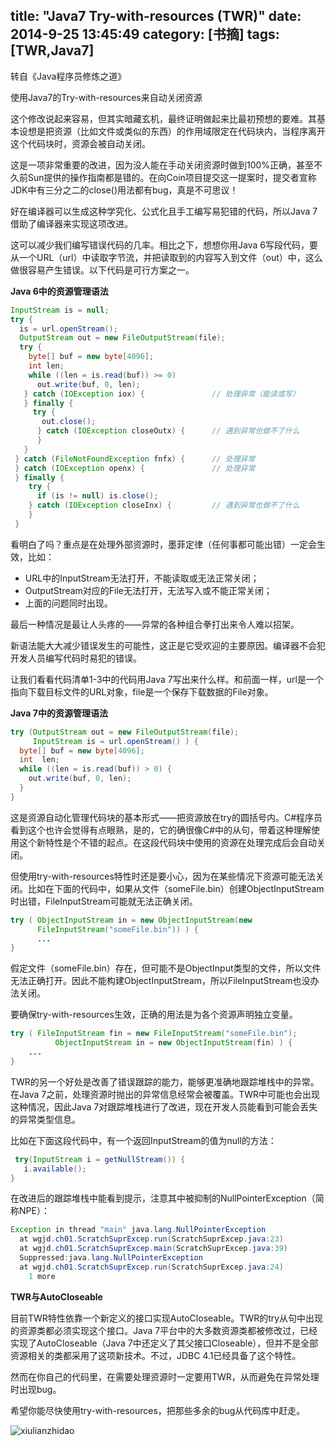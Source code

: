 title: "Java7 Try-with-resources (TWR)"
date: 2014-9-25 13:45:49
category: [书摘]
tags: [TWR,Java7]
---

转自《Java程序员修炼之道》

使用Java7的Try-with-resources来自动关闭资源

这个修改说起来容易，但其实暗藏玄机，最终证明做起来比最初预想的要难。其基本设想是把资源（比如文件或类似的东西）的作用域限定在代码块内，当程序离开这个代码块时，资源会被自动关闭。

这是一项非常重要的改进，因为没人能在手动关闭资源时做到100%正确，甚至不久前Sun提供的操作指南都是错的。在向Coin项目提交这一提案时，提交者宣称JDK中有三分之二的close()用法都有bug，真是不可思议！

好在编译器可以生成这种学究化、公式化且手工编写易犯错的代码，所以Java 7借助了编译器来实现这项改进。

这可以减少我们编写错误代码的几率。相比之下，想想你用Java 6写段代码，要从一个URL（url）中读取字节流，并把读取到的内容写入到文件（out）中，这么做很容易产生错误。以下代码是可行方案之一。


**Java 6中的资源管理语法**

```java
InputStream is = null;
try {
  is = url.openStream();
  OutputStream out = new FileOutputStream(file);
  try {
    byte[] buf = new byte[4096];
    int len;
    while ((len = is.read(buf)) >= 0)
      out.write(buf, 0, len);
   } catch (IOException iox) {               // 处理异常（能读或写）
   } finally {
     try {
       out.close();
      } catch (IOException closeOutx) {      // 遇到异常也做不了什么
      }
   }
 } catch (FileNotFoundException fnfx) {      // 处理异常
 } catch (IOException openx) {               // 处理异常
 } finally {
    try {
      if (is != null) is.close();
    } catch (IOException closeInx) {         // 遇到异常也做不了什么
    }
 }
```

看明白了吗？重点是在处理外部资源时，墨菲定律（任何事都可能出错）一定会生效，比如：

- URL中的InputStream无法打开，不能读取或无法正常关闭；
- OutputStream对应的File无法打开，无法写入或不能正常关闭；
- 上面的问题同时出现。


最后一种情况是最让人头疼的——异常的各种组合拳打出来令人难以招架。

新语法能大大减少错误发生的可能性，这正是它受欢迎的主要原因。编译器不会犯开发人员编写代码时易犯的错误。

让我们看看代码清单1-3中的代码用Java 7写出来什么样。和前面一样，url是一个指向下载目标文件的URL对象，file是一个保存下载数据的File对象。


**Java 7中的资源管理语法**

```java
try (OutputStream out = new FileOutputStream(file);
     InputStream is = url.openStream() ) {
  byte[] buf = new byte[4096];
  int  len;
  while ((len = is.read(buf)) > 0) {
    out.write(buf, 0, len);
  }
}
```

这是资源自动化管理代码块的基本形式——把资源放在try的圆括号内。C#程序员看到这个也许会觉得有点眼熟，是的，它的确很像C#中的从句，带着这种理解使用这个新特性是个不错的起点。在这段代码块中使用的资源在处理完成后会自动关闭。

但使用try-with-resources特性时还是要小心，因为在某些情况下资源可能无法关闭。比如在下面的代码中，如果从文件（someFile.bin）创建ObjectInputStream时出错，FileInputStream可能就无法正确关闭。

```java
try ( ObjectInputStream in = new ObjectInputStream(new
      FileInputStream("someFile.bin")) ) { 
      ...
}
```

假定文件（someFile.bin）存在，但可能不是ObjectInput类型的文件，所以文件无法正确打开。因此不能构建ObjectInputStream，所以FileInputStream也没办法关闭。

要确保try-with-resources生效，正确的用法是为各个资源声明独立变量。

```java
try ( FileInputStream fin = new FileInputStream("someFile.bin");
          ObjectInputStream in = new ObjectInputStream(fin) ) {
    ...
}
```

TWR的另一个好处是改善了错误跟踪的能力，能够更准确地跟踪堆栈中的异常。在Java 7之前，处理资源时抛出的异常信息经常会被覆盖。TWR中可能也会出现这种情况，因此Java 7对跟踪堆栈进行了改进，现在开发人员能看到可能会丢失的异常类型信息。


比如在下面这段代码中，有一个返回InputStream的值为null的方法：

```java
 try(InputStream i = getNullStream()) {
   i.available();
}
```

在改进后的跟踪堆栈中能看到提示，注意其中被抑制的NullPointerException（简称NPE）：

```java
Exception in thread "main" java.lang.NullPointerException 
  at wgjd.ch01.ScratchSuprExcep.run(ScratchSuprExcep.java:23)
  at wgjd.ch01.ScratchSuprExcep.main(ScratchSuprExcep.java:39)
  Suppressed:java.lang.NullPointerException 
  at wgjd.ch01.ScratchSuprExcep.run(ScratchSuprExcep.java:24)   
    1 more
```

**TWR与AutoCloseable**

目前TWR特性依靠一个新定义的接口实现AutoCloseable。TWR的try从句中出现的资源类都必须实现这个接口。Java 7平台中的大多数资源类都被修改过，已经实现了AutoCloseable（Java 7中还定义了其父接口Closeable），但并不是全部资源相关的类都采用了这项新技术。不过，JDBC 4.1已经具备了这个特性。


然而在你自己的代码里，在需要处理资源时一定要用TWR，从而避免在异常处理时出现bug。

希望你能尽快使用try-with-resources，把那些多余的bug从代码库中赶走。


![xiulianzhidao](/images/xiulianzhidao.png)
